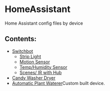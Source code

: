 # HomeAssistant
Home Assistant config files by device

## Contents:
- [Switchbot](https://github.com/Eikkargh/HomeAssistant/tree/main/Switchbot)
    - [Strip Light](https://github.com/Eikkargh/HomeAssistant/tree/main/Switchbot/Strip%20Light)
    - [Motion Sensor](https://github.com/Eikkargh/HomeAssistant/tree/main/Switchbot/Motion)
    - [Temp/Humidity Sensor](https://github.com/Eikkargh/HomeAssistant/tree/main/Switchbot/Temp-Humidity%20Sensor)
    - [Scenes/ IR with Hub](https://github.com/Eikkargh/HomeAssistant/tree/main/Switchbot/Scenes)
- [Candy Washer Dryer](https://github.com/Eikkargh/HomeAssistant/tree/main/Candy)
- [Automatic Plant Waterer](https://github.com/Eikkargh/Waterer)Custom built device.
